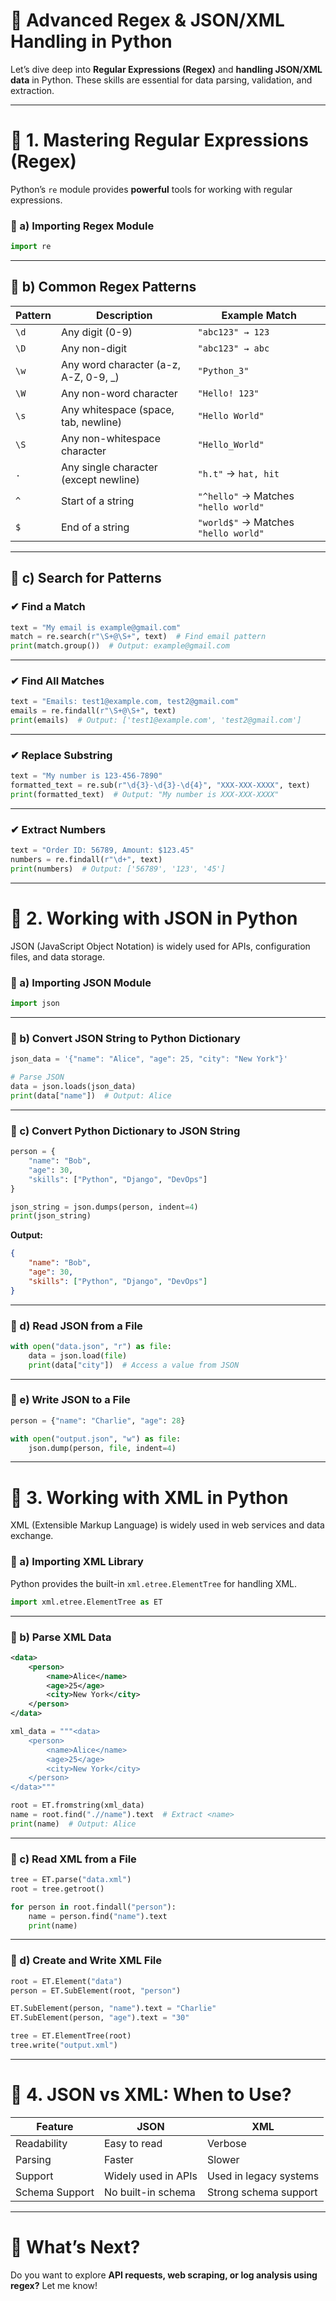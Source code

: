 # **🚀 Advanced Regex & JSON/XML Handling in Python**

Let’s dive deep into **Regular Expressions (Regex)** and **handling JSON/XML data** in Python. These skills are essential for data parsing, validation, and extraction.

---

# **🔹 1. Mastering Regular Expressions (Regex)**
Python’s `re` module provides **powerful** tools for working with regular expressions.

### **📌 a) Importing Regex Module**
```python
import re
```

---

## **🔸 b) Common Regex Patterns**
| **Pattern**    | **Description**                     | **Example Match**  |
|---------------|---------------------------------|----------------|
| `\d`         | Any digit (0-9)                 | `"abc123" → 123` |
| `\D`         | Any non-digit                   | `"abc123" → abc` |
| `\w`         | Any word character (a-z, A-Z, 0-9, _) | `"Python_3"` |
| `\W`         | Any non-word character          | `"Hello! 123"` |
| `\s`         | Any whitespace (space, tab, newline) | `"Hello World"` |
| `\S`         | Any non-whitespace character    | `"Hello_World"` |
| `.`          | Any single character (except newline) | `"h.t"` → `hat, hit` |
| `^`          | Start of a string               | `"^hello"` → Matches `"hello world"` |
| `$`          | End of a string                 | `"world$"` → Matches `"hello world"` |

---

## **🔸 c) Search for Patterns**
### **✔ Find a Match**
```python
text = "My email is example@gmail.com"
match = re.search(r"\S+@\S+", text)  # Find email pattern
print(match.group())  # Output: example@gmail.com
```

---

### **✔ Find All Matches**
```python
text = "Emails: test1@example.com, test2@gmail.com"
emails = re.findall(r"\S+@\S+", text)
print(emails)  # Output: ['test1@example.com', 'test2@gmail.com']
```

---

### **✔ Replace Substring**
```python
text = "My number is 123-456-7890"
formatted_text = re.sub(r"\d{3}-\d{3}-\d{4}", "XXX-XXX-XXXX", text)
print(formatted_text)  # Output: "My number is XXX-XXX-XXXX"
```

---

### **✔ Extract Numbers**
```python
text = "Order ID: 56789, Amount: $123.45"
numbers = re.findall(r"\d+", text)
print(numbers)  # Output: ['56789', '123', '45']
```

---

# **🔹 2. Working with JSON in Python**
JSON (JavaScript Object Notation) is widely used for APIs, configuration files, and data storage.

### **📌 a) Importing JSON Module**
```python
import json
```

---

### **🔸 b) Convert JSON String to Python Dictionary**
```python
json_data = '{"name": "Alice", "age": 25, "city": "New York"}'

# Parse JSON
data = json.loads(json_data)
print(data["name"])  # Output: Alice
```

---

### **🔸 c) Convert Python Dictionary to JSON String**
```python
person = {
    "name": "Bob",
    "age": 30,
    "skills": ["Python", "Django", "DevOps"]
}

json_string = json.dumps(person, indent=4)
print(json_string)
```
**Output:**
```json
{
    "name": "Bob",
    "age": 30,
    "skills": ["Python", "Django", "DevOps"]
}
```

---

### **🔸 d) Read JSON from a File**
```python
with open("data.json", "r") as file:
    data = json.load(file)
    print(data["city"])  # Access a value from JSON
```

---

### **🔸 e) Write JSON to a File**
```python
person = {"name": "Charlie", "age": 28}

with open("output.json", "w") as file:
    json.dump(person, file, indent=4)
```

---

# **🔹 3. Working with XML in Python**
XML (Extensible Markup Language) is widely used in web services and data exchange.

### **📌 a) Importing XML Library**
Python provides the built-in `xml.etree.ElementTree` for handling XML.
```python
import xml.etree.ElementTree as ET
```

---

### **🔸 b) Parse XML Data**
```xml
<data>
    <person>
        <name>Alice</name>
        <age>25</age>
        <city>New York</city>
    </person>
</data>
```

```python
xml_data = """<data>
    <person>
        <name>Alice</name>
        <age>25</age>
        <city>New York</city>
    </person>
</data>"""

root = ET.fromstring(xml_data)
name = root.find(".//name").text  # Extract <name>
print(name)  # Output: Alice
```

---

### **🔸 c) Read XML from a File**
```python
tree = ET.parse("data.xml")
root = tree.getroot()

for person in root.findall("person"):
    name = person.find("name").text
    print(name)
```

---

### **🔸 d) Create and Write XML File**
```python
root = ET.Element("data")
person = ET.SubElement(root, "person")

ET.SubElement(person, "name").text = "Charlie"
ET.SubElement(person, "age").text = "30"

tree = ET.ElementTree(root)
tree.write("output.xml")
```

---

# **🔹 4. JSON vs XML: When to Use?**
| **Feature** | **JSON** | **XML** |
|------------|---------|---------|
| Readability | Easy to read | Verbose |
| Parsing | Faster | Slower |
| Support | Widely used in APIs | Used in legacy systems |
| Schema Support | No built-in schema | Strong schema support |

---

# **🚀 What’s Next?**
Do you want to explore **API requests, web scraping, or log analysis using regex?** Let me know!